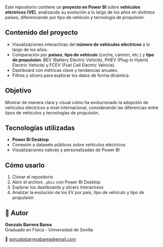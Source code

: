 Este repositorio contiene un **proyecto en Power BI** sobre **vehículos eléctricos (VE)**, analizando su evolución a lo largo de los años en distintos países, diferenciando por tipo de vehículo y tecnología de propulsión.

## Contenido del proyecto

- Visualizaciones interactivas del **número de vehículos eléctricos** a lo largo de los años.
- Comparación por **países**, **tipo de vehículo** (coche, camión, etc.) y **tipo de propulsión**: BEV (Battery Electric Vehicle), PHEV (Plug-in Hybrid Electric Vehicle) y FCEV (Fuel Cell Electric Vehicle).
- Dashboard con métricas clave y tendencias anuales.
- Filtros y slicers para explorar los datos de forma dinámica.

## Objetivo

Mostrar de manera clara y visual cómo ha evolucionado la adopción de vehículos eléctricos a nivel internacional, considerando las diferencias entre tipos de vehículos y tecnologías de propulsión.

## Tecnologías utilizadas

- **Power BI Desktop**
- Conexión a datasets públicos sobre vehículos eléctricos
- Visualizaciones nativas y personalizadas de Power BI

## Cómo usarlo

1. Clonar el repositorio
2. Abrir el archivo `.pbix` con Power BI Desktop
3. Explorar los dashboards y slicers interactivos
4. Analizar la evolución de los EV por país, tipo de vehículo y tipo de propulsión

## 📌 Autor
**Gonzalo Barrera Barea**  
Graduado en Física - Universidad de Sevilla

📧 [gonzalobarrerabarea@email.com](mailto:gonzalobarrerabarea@email.com)

